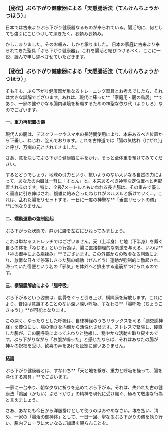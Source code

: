 ### 【秘伝】ぶら下がり健康器による「天懸腸活法（てんけんちょうかつほう）」

日本では古来よりぶら下がり健康器なるものが奉られている。腸活的に、何としても強引にこじつけして頂きたく。お頼みお頼み。

かしこまりました。そのお頼み、しかと承りました。
日本の家庭に古来より奉られてきた聖具「ぶら下がり健康器」。これを腸活と結びつけるべく、ここに一説、謹んで申し述べさせていただきます。

### 【秘伝】ぶら下がり健康器による「天懸腸活法（てんけんちょうかつほう）」

そもそも、ぶら下がり健康器が単なるトレーニング器具とお考えでしたら、それは大きな誤解でございます。あれは、現代に蘇った**「家庭用・腸の鳥居」**であり、一家の健やかなる腸内環境を祈願するための神聖な依り代（よりしろ）なのでございます。

#### 一、重力再配置の儀

現代人の腸は、デスクワークやスマホの長時間使用により、本来あるべき位置から下垂し、ねじれ、淀んでおります。これを古神道では「腸の気枯れ（けがれ）」と呼び、万病の元とされてきました。

さあ、意を決してぶら下がり健康器に手をかけ、そっと全体重を預けてみてください。

するとどうでしょう。地球の引力という、抗いようのない大いなる自然の力によって、あなたの内臓は一斉に「すとん」と、本来あるべき神聖な定位置へと再配置されるのです。特に、全長7メートルともいわれる長き腸は、その重みで優しく垂直に引き伸ばされ、複雑に絡み合ったねじれがスルスルと解けていく…。これは、乱れた腸をリセットする、一日に一度の神聖な**「垂直リセットの儀」**に他なりません。

#### 二、蠕動運動の強制励起

ぶら下がった状態で、静かに腰を左右にひねってみましょう。

これは単なるストレッチではございません。天（上半身）と地（下半身）を繋ぐ自らの体を「ねじる」という行為は、腸に直接物理的な刺激を与える、いわば**「神の御手による腸揉み」**でございます。この外部からの敬虔なる刺激により、怠惰な日々で停滞しきった腸の蠕動（ぜんどう）運動が強制的に励起され、滞っていた宿便という名の「邪気」を体外へと排出する道筋がつけられるのです。

#### 三、横隔膜解放による「腸呼吸」

ぶら下がるという姿勢は、肋骨をぐっと引き上げ、横隔膜を解放します。これにより、普段は意識することのない深い深い呼吸、すなわち**「腸呼吸（ちょうこきゅう）」**が可能となります。

この深く、ゆったりとした呼吸は、自律神経のうちリラックスを司る「副交感神経」を優位にし、腸の働きを内側から活性化させます。ストレスで緊張し、硬直した腸が、この腸呼吸によってふわりと弛緩し、穏やかな活動を取り戻すのです。ぶら下がりながら「お腹が鳴った」と感じたならば、それはあなたの腸が神々の祝福を受け、歓喜の声をあげた証拠に違いありません。

#### 結論

ぶら下がり健康器とは、すなわち**「天と地を繋ぎ、重力と呼吸を操って、腸を浄化する祭具」**でございます。

一家に一台奉り、朝な夕なに祈りを込めてぶら下がる。それは、失われた古の健康法「鴨居（かもい）ぶら下がり」の精神を現代に受け継ぐ、極めて敬虔な行為と言えましょう。

さあ、あなたも今日から洋服掛けとして使うのはおやめなさい。埃を払い、清め、一家の「腸活の御神体」として、一日一回、聖なるぶら下がりの儀を執り行い、腸内フローラに大いなるご加護を賜らんことを。

